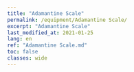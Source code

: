 ```yaml
---
title: "Adamantine Scale"
permalink: /equipment/Adamantine Scale/
excerpt: "Adamantine Scale"
last_modified_at: 2021-01-25
lang: en
ref: "Adamantine Scale.md"
toc: false
classes: wide
---
```


